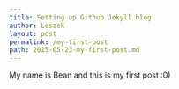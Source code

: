 ```yaml
---
title: Setting up Github Jekyll blog
author: Leszek
layout: post
permalink: /my-first-post
path: 2015-05-23-my-first-post.md
---
```


My name is Bean and this is my first post :0)
